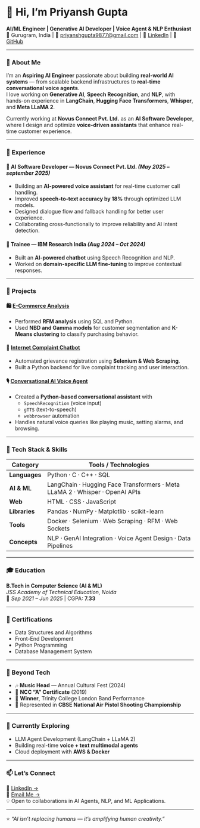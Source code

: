 # 👋 Hi, I’m Priyansh Gupta  
**AI/ML Engineer | Generative AI Developer | Voice Agent & NLP Enthusiast**  
📍 Gurugram, India | 📧 [priyanshgupta9877@gmail.com](mailto:priyanshgupta9877@gmail.com) | 🔗 [LinkedIn](https://www.linkedin.com/in/priyanshgupta9877) | 🧠 [GitHub](https://github.com/priyanshh23)

---

### 🧩 About Me
I’m an **Aspiring AI Engineer** passionate about building **real-world AI systems** — from scalable backend infrastructures to **real-time conversational voice agents**.  
I love working on **Generative AI**, **Speech Recognition**, and **NLP**, with hands-on experience in **LangChain**, **Hugging Face Transformers**, **Whisper**, and **Meta LLaMA 2**.

Currently working at **Novus Connect Pvt. Ltd.** as an **AI Software Developer**, where I design and optimize **voice-driven assistants** that enhance real-time customer experience.

---

### 💼 Experience

#### 🧠 **AI Software Developer — Novus Connect Pvt. Ltd.** *(May 2025 – september 2025)*
- Building an **AI-powered voice assistant** for real-time customer call handling.  
- Improved **speech-to-text accuracy by 18%** through optimized LLM models.  
- Designed dialogue flow and fallback handling for better user experience.  
- Collaborating cross-functionally to improve reliability and AI intent detection.

#### 🧪 **Trainee — IBM Research India** *(Aug 2024 – Oct 2024)*
- Built an **AI-powered chatbot** using Speech Recognition and NLP.  
- Worked on **domain-specific LLM fine-tuning** to improve contextual responses.

---

### 🧠 Projects

#### 🛍️ [E-Commerce Analysis](#)
- Performed **RFM analysis** using SQL and Python.  
- Used **NBD and Gamma models** for customer segmentation and **K-Means clustering** to classify purchasing behavior.

#### 💬 [Internet Complaint Chatbot](#)
- Automated grievance registration using **Selenium & Web Scraping**.  
- Built a Python backend for live complaint tracking and user interaction.

#### 🎙️ [Conversational AI Voice Agent](#)
- Created a **Python-based conversational assistant** with  
  - `SpeechRecognition` (voice input)  
  - `gTTS` (text-to-speech)  
  - `webbrowser` automation  
- Handles natural voice queries like playing music, setting alarms, and browsing.

---

### 🧰 Tech Stack & Skills

| Category | Tools / Technologies |
|-----------|---------------------|
| **Languages** | Python · C · C++ · SQL |
| **AI & ML** | LangChain · Hugging Face Transformers · Meta LLaMA 2 · Whisper · OpenAI APIs |
| **Web** | HTML · CSS · JavaScript |
| **Libraries** | Pandas · NumPy · Matplotlib · scikit-learn |
| **Tools** | Docker · Selenium · Web Scraping · RFM · Web Sockets |
| **Concepts** | NLP · GenAI Integration · Voice Agent Design · Data Pipelines |

---

### 🎓 Education
**B.Tech in Computer Science (AI & ML)**  
_JSS Academy of Technical Education, Noida_  
📅 *Sep 2021 – Jun 2025* | CGPA: **7.33**

---

### 📜 Certifications
- Data Structures and Algorithms  
- Front-End Development  
- Python Programming  
- Database Management System

---

### 🎵 Beyond Tech
- 🎶 **Music Head** — Annual Cultural Fest (2024)  
- 🎯 **NCC “A” Certificate** (2019)  
- 🥇 **Winner**, Trinity College London Band Performance  
- 🔫 Represented in **CBSE National Air Pistol Shooting Championship**

---

### 🌱 Currently Exploring
- LLM Agent Development (LangChain + LLaMA 2)  
- Building real-time **voice + text multimodal agents**  
- Cloud deployment with **AWS & Docker**  

---

### 📫 Let’s Connect  
💼 [LinkedIn →](https://www.linkedin.com/in/priyanshgupta9877)  
📧 [Email Me →](mailto:priyanshgupta9877@gmail.com)  
💡 Open to collaborations in AI Agents, NLP, and ML Applications.

---

⭐ *“AI isn’t replacing humans — it’s amplifying human creativity.”*  
<!--
**priyanshh23/priyanshh23** is a ✨ _special_ ✨ repository because its `README.md` (this file) appears on your GitHub profile.

Here are some ideas to get you started:

- 🔭 I’m currently working on ...
- 🌱 I’m currently learning ...
- 👯 I’m looking to collaborate on ...
- 🤔 I’m looking for help with ...
- 💬 Ask me about ...
- 📫 How to reach me: ...
- 😄 Pronouns: ...
- ⚡ Fun fact: ...
-->
